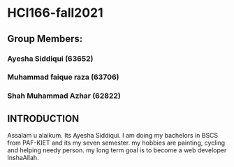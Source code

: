 # HCI166-fall2021
## Group Members:
### Ayesha Siddiqui (63652)
### Muhammad faique raza (63706)
### Shah Muhammad Azhar (62822)

## INTRODUCTION
Assalam u alaikum. Its Ayesha Siddiqui. I am doing my bachelors in BSCS from PAF-KIET and its my seven semester. my hobbies are painting, cycling and helping needy person. my long term goal is to become a web developer InshaAllah. 
